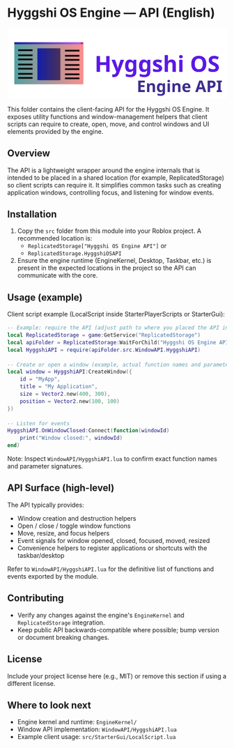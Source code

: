 # Hyggshi OS Engine — API (English)

![Hyggshi OS Engine API](assets/HyggshiOSEngineAPI.png)

This folder contains the client-facing API for the Hyggshi OS Engine. It exposes utility functions and window-management helpers that client scripts can require to create, open, move, and control windows and UI elements provided by the engine.

## Overview

The API is a lightweight wrapper around the engine internals that is intended to be placed in a shared location (for example, ReplicatedStorage) so client scripts can require it. It simplifies common tasks such as creating application windows, controlling focus, and listening for window events.

## Installation

1. Copy the `src` folder from this module into your Roblox project. A recommended location is:
   - `ReplicatedStorage["Hyggshi OS Engine API"]` or
   - `ReplicatedStorage.HyggshiOSAPI`
2. Ensure the engine runtime (EngineKernel, Desktop, Taskbar, etc.) is present in the expected locations in the project so the API can communicate with the core.

## Usage (example)

Client script example (LocalScript inside StarterPlayerScripts or StarterGui):

```lua
-- Example: require the API (adjust path to where you placed the API in ReplicatedStorage)
local ReplicatedStorage = game:GetService("ReplicatedStorage")
local apiFolder = ReplicatedStorage:WaitForChild("Hyggshi OS Engine API")
local HyggshiAPI = require(apiFolder.src.WindowAPI.HyggshiAPI)

-- Create or open a window (example, actual function names and parameters may vary)
local window = HyggshiAPI:CreateWindow({
    id = "MyApp",
    title = "My Application",
    size = Vector2.new(400, 300),
    position = Vector2.new(100, 100)
})

-- Listen for events
HyggshiAPI.OnWindowClosed:Connect(function(windowId)
    print("Window closed:", windowId)
end)
```

Note: Inspect `WindowAPI/HyggshiAPI.lua` to confirm exact function names and parameter signatures.

## API Surface (high-level)

The API typically provides:
- Window creation and destruction helpers
- Open / close / toggle window functions
- Move, resize, and focus helpers
- Event signals for window opened, closed, focused, moved, resized
- Convenience helpers to register applications or shortcuts with the taskbar/desktop

Refer to `WindowAPI/HyggshiAPI.lua` for the definitive list of functions and events exported by the module.

## Contributing

- Verify any changes against the engine's `EngineKernel` and `ReplicatedStorage` integration.
- Keep public API backwards-compatible where possible; bump version or document breaking changes.

## License

Include your project license here (e.g., MIT) or remove this section if using a different license.

## Where to look next

- Engine kernel and runtime: `EngineKernel/`
- Window API implementation: `WindowAPI/HyggshiAPI.lua`
- Example client usage: `src/StarterGui/LocalScript.lua`